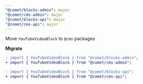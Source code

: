 ```yaml
---
"@comet/blocks-admin": major
"@comet/cms-admin": major
"@comet/blocks-api": major
"@comet/cms-api": major
---
```


Move `YouTubeVideoBlock` to `@cms` packages

**Migrate**

```diff
- import { YouTubeVideoBlock } from "@comet/blocks-admin";
+ import { YouTubeVideoBlock } from "@comet/cms-admin";
```

```diff
- import { YouTubeVideoBlock } from "@comet/blocks-api";
+ import { YouTubeVideoBlock } from "@comet/cms-api";
```

